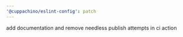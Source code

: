 ```yaml
---
'@cuppachino/eslint-config': patch
---
```


add documentation and remove needless publish attempts in ci action
